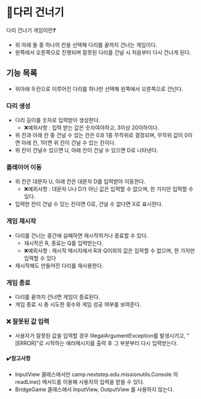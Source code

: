 # 🌉다리 건너기

다리 건너기 게임이란❓
- 위 아래 둘 중 하나의 칸을 선택해 다리를 끝까지 건너는 게임이다.
- 왼쪽에서 오른쪽으로 진행되며 잘못된 다리를 건널 시 처음부터 다시 건너게 된다.

## 기능 목록

- 위아래 두칸으로 이루어진 다리를 하나만 선택해 왼쪽에서 오른쪽으로 건넌다.

### 다리 생성

- 다리 길이를 숫자로 입력받아 생성한다.
    - ❌예외사항 : 입력 받는 값은 숫자여야하고, 3이상 20이하이다.
- 위 칸과 아래 칸 중 건널 수 있는 칸은 0과 1중 무작위로 결정되며, 무작위 값이 0이면 아래 칸, 1이면 위 칸이 건널 수 있는 칸이다.
- 위 칸이 건널수 있으면 U, 아래 칸이 건널 수 있으면 D로 나타낸다.

### 플레이어 이동

- 위 칸은 대문자 U, 아래 칸은 대문자 D를 입력받아 이동한다.
    - ❌예외사항 : 대문자 U나 D가 아닌 값은 입력할 수 없으며, 한 가지만 입력할 수 있다.
- 입력한 칸이 건널 수 있는 칸이면 O로, 건널 수 없다면 X로 표시한다.

### 게임 재시작

- 다리를 건너는 중간에 실패하면 재시작하거나 종료할 수 있다.
    - 재시작은 R, 종료는 Q를 입력받는다.
    - ❌예외사항 : 재시작 메시지에서 R과 Q이외의 값은 입력할 수 없으며, 한 가지만 입력할 수 있다
- 재시작해도 만들어진 다리를 재사용한다.

### 게임 종료

- 다리를 끝까지 건너면 게임이 종료된다.
- 게임 종료 시 총 시도한 횟수와 게임 성공 여부를 보여준다.

### ❌ 잘못된 값 입력

- 사용자가 잘못된 값을 입력할 경우 IllegalArgumentException를 발생시키고, "[ERROR]"로 시작하는 에러메시지를 출력 후 그 부분부터 다시 입력받는다.

#### ✔️참고사항
- InputView 클래스에서만 camp.nextstep.edu.missionutils.Console 의 readLine() 메서드를 이용해 사용자의 입력을 받을 수 있다.
- BridgeGame 클래스에서 InputView, OutputView 를 사용하지 않는다.
